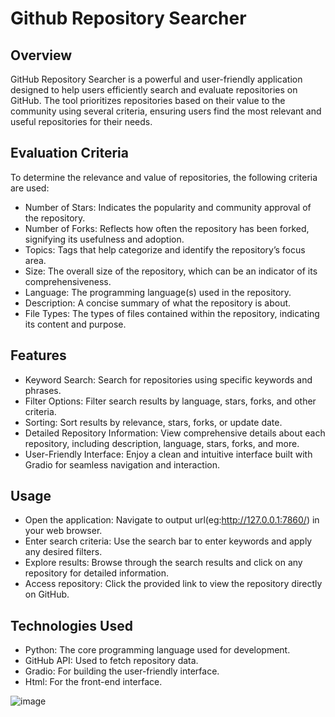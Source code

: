 # Github Repository Searcher

## Overview

GitHub Repository Searcher is a powerful and user-friendly application designed to help users efficiently search and evaluate repositories on GitHub. The tool prioritizes repositories based on their value to the community using several criteria, ensuring users find the most relevant and useful repositories for their needs.

## Evaluation Criteria

To determine the relevance and value of repositories, the following criteria are used:

- Number of Stars: Indicates the popularity and community approval of the repository.
- Number of Forks: Reflects how often the repository has been forked, signifying its usefulness and adoption.
- Topics: Tags that help categorize and identify the repository’s focus area.
- Size: The overall size of the repository, which can be an indicator of its comprehensiveness.
- Language: The programming language(s) used in the repository.
- Description: A concise summary of what the repository is about.
- File Types: The types of files contained within the repository, indicating its content and purpose.

## Features

- Keyword Search: Search for repositories using specific keywords and phrases.
- Filter Options: Filter search results by language, stars, forks, and other criteria.
- Sorting: Sort results by relevance, stars, forks, or update date.
- Detailed Repository Information: View comprehensive details about each repository, including description, language, stars, forks, and more.
- User-Friendly Interface: Enjoy a clean and intuitive interface built with Gradio for seamless navigation and interaction.

## Usage

- Open the application: Navigate to output url(eg:http://127.0.0.1:7860/) in your web browser. 
- Enter search criteria: Use the search bar to enter keywords and apply any desired filters.
- Explore results: Browse through the search results and click on any repository for detailed information.
- Access repository: Click the provided link to view the repository directly on GitHub.

## Technologies Used

- Python: The core programming language used for development.
- GitHub API: Used to fetch repository data.
- Gradio: For building the user-friendly interface.
- Html: For the front-end interface.

![image](https://user-images.githubusercontent.com/41435417/193451998-8d1b0c5f-425e-4a93-9069-2381b41dcb68.png)

